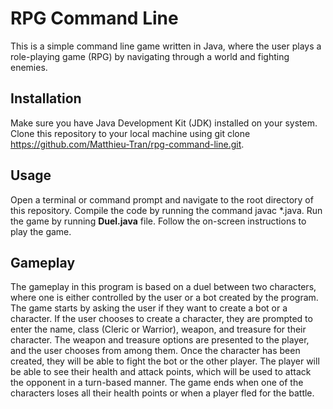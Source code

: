 # RPG Command Line
This is a simple command line game written in Java, where the user plays a role-playing game (RPG) by navigating through a world and fighting enemies.

## Installation
Make sure you have Java Development Kit (JDK) installed on your system.
Clone this repository to your local machine using git clone https://github.com/Matthieu-Tran/rpg-command-line.git.
## Usage
Open a terminal or command prompt and navigate to the root directory of this repository.
Compile the code by running the command javac *.java.
Run the game by running __Duel.java__ file.
Follow the on-screen instructions to play the game.
## Gameplay
The gameplay in this program is based on a duel between two characters, where one is either controlled by the user or a bot created by the program. The game starts by asking the user if they want to create a bot or a character. If the user chooses to create a character, they are prompted to enter the name, class (Cleric or Warrior), weapon, and treasure for their character. The weapon and treasure options are presented to the player, and the user chooses from among them. Once the character has been created, they will be able to fight the bot or the other player. The player will be able to see their health and attack points, which will be used to attack the opponent in a turn-based manner. The game ends when one of the characters loses all their health points or when a player fled for the battle.


